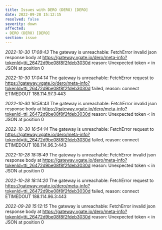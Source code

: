 ```yaml
---
title: Issues with DERO (DERO) [DERO]
date: 2022-09-28 15:12:15
resolved: false
severity: down
affected:
- DERO (DERO) [DERO]
section: issue
---
```


*2022-10-30 17:08:43* The gateway is unreachable: FetchError invalid json response body at https://gateway.vgate.io/dero/meta-info?tokenId=tti_26472d9be08f8f2fdeb3030d reason: Unexpected token < in JSON at position 0

*2022-10-30 17:04:14* The gateway is unreachable: FetchError request to https://gateway.vgate.io/dero/meta-info?tokenId=tti_26472d9be08f8f2fdeb3030d failed, reason: connect ETIMEDOUT 188.114.97.3:443

*2022-10-30 16:58:43* The gateway is unreachable: FetchError invalid json response body at https://gateway.vgate.io/dero/meta-info?tokenId=tti_26472d9be08f8f2fdeb3030d reason: Unexpected token < in JSON at position 0

*2022-10-30 16:54:14* The gateway is unreachable: FetchError request to https://gateway.vgate.io/dero/meta-info?tokenId=tti_26472d9be08f8f2fdeb3030d failed, reason: connect ETIMEDOUT 188.114.96.3:443

*2022-10-28 18:18:49* The gateway is unreachable: FetchError invalid json response body at https://gateway.vgate.io/dero/meta-info?tokenId=tti_26472d9be08f8f2fdeb3030d reason: Unexpected token < in JSON at position 0

*2022-10-28 18:14:20* The gateway is unreachable: FetchError request to https://gateway.vgate.io/dero/meta-info?tokenId=tti_26472d9be08f8f2fdeb3030d failed, reason: connect ETIMEDOUT 188.114.96.3:443

*2022-09-28 15:12:15* The gateway is unreachable: FetchError invalid json response body at https://gateway.vgate.io/dero/meta-info?tokenId=tti_26472d9be08f8f2fdeb3030d reason: Unexpected token < in JSON at position 0